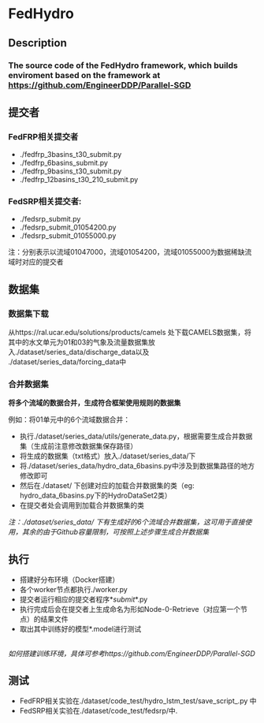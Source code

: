 # FedHydro
## Description

### The source code of the FedHydro framework, which builds enviroment based on the framework at https://github.com/EngineerDDP/Parallel-SGD

## 提交者
### FedFRP相关提交者
  - ./fedfrp_3basins_t30_submit.py
  - ./fedfrp_6basins_submit.py
  - ./fedfrp_9basins_t30_submit.py
  - ./fedfrp_12basins_t30_210_submit.py

### FedSRP相关提交者:
  - ./fedsrp_submit.py
  - ./fedsrp_submit_01054200.py
  - ./fedsrp_submit_01055000.py
  
  注：分别表示以流域01047000，流域01054200，流域01055000为数据稀缺流域时对应的提交者
  
## 数据集
### 数据集下载
  从https://ral.ucar.edu/solutions/products/camels 处下载CAMELS数据集，将其中的水文单元为01和03的气象及流量数据集放入./dataset/series_data/discharge_data以及 ./dataset/series_data/forcing_data中

### 合并数据集
  **将多个流域的数据合并，生成符合框架使用规则的数据集**
  
  例如：将01单元中的6个流域数据合并：
  
  - 执行./dataset/series_data/utils/generate_data.py，根据需要生成合并数据集（生成前注意修改数据集保存路径）
  - 将生成的数据集（txt格式）放入./dataset/series_data/下
  - 将./dataset/series_data/hydro_data_6basins.py中涉及到数据集路径的地方修改即可
  - 然后在./dataset/ 下创建对应的加载合并数据集的类（eg: hydro_data_6basins.py下的HydroDataSet2类）
  - 在提交者处会调用到加载合并数据集的类

  *注：./dataset/series_data/ 下有生成好的6个流域合并数据集，这可用于直接使用，其余的由于Github容量限制，可按照上述步骤生成合并数据集*

## 执行
- 搭建好分布环境（Docker搭建）
- 各个worker节点都执行./worker.py
- 提交者运行相应的提交者程序*_submit_*.py
- 执行完成后会在提交者上生成命名为形如Node-0-Retrieve（对应第一个节点）的结果文件
- 取出其中训练好的模型*.model进行测试
##
*如何搭建训练环境，具体可参考https://github.com/EngineerDDP/Parallel-SGD*

## 测试
- FedFRP相关实验在./dataset/code_test/hydro_lstm_test/save_script_.py 中
- FedSRP相关实验在./dataset/code_test/fedsrp/中.

  
  


